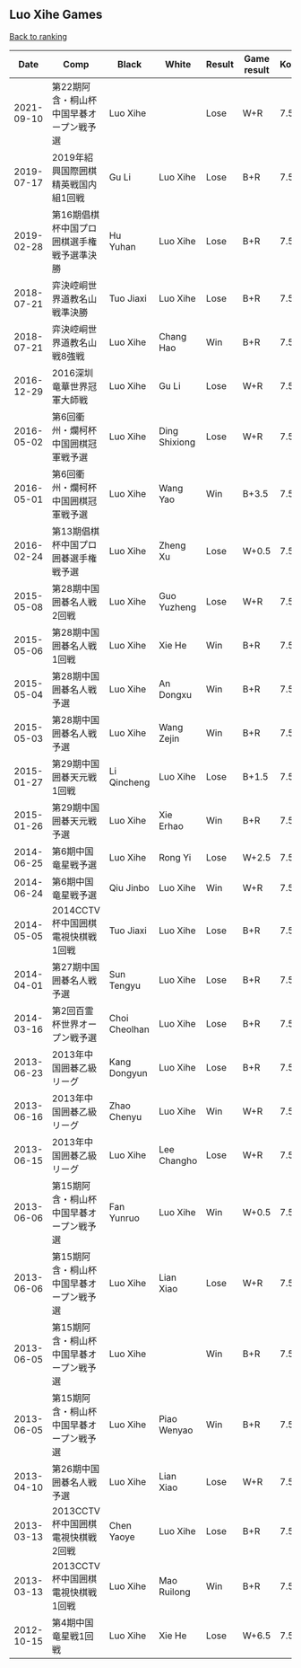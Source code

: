 ## Luo Xihe Games

[Back to ranking](../../index.md)




| **Date** | **Comp** | **Black** | **White** | **Result** | **Game result** | **Komi** | **Rating** | **Diff** | 
| --- | --- | --- | --- | --- | --- | --- | --- | --- |
| 2021-09-10 | 第22期阿含・桐山杯中国早碁オープン戦予選 | Luo Xihe |  | Lose | W+R | 7.5 | 3504.0 | 457.0 | 
| 2019-07-17 | 2019年紹興国際囲棋精英戦国内組1回戦 | Gu Li | Luo Xihe | Lose | B+R | 7.5 | 3047.0 | -129.0 | 
| 2019-02-28 | 第16期倡棋杯中国プロ囲棋選手権戦予選準決勝 | Hu Yuhan | Luo Xihe | Lose | B+R | 7.5 | 3176.0 | -244.0 | 
| 2018-07-21 | 弈決崆峒世界道教名山戦準決勝 | Tuo Jiaxi | Luo Xihe | Lose | B+R | 7.5 | 3420.0 | 0.0 | 
| 2018-07-21 | 弈決崆峒世界道教名山戦8強戦 | Luo Xihe | Chang Hao | Win | B+R | 7.5 | 3420.0 | 290.0 | 
| 2016-12-29 | 2016深圳竜華世界冠軍大師戦 | Luo Xihe | Gu Li | Lose | W+R | 7.5 | 3130.0 | -266.0 | 
| 2016-05-02 | 第6回衢州・爛柯杯中国囲棋冠軍戦予選 | Luo Xihe | Ding Shixiong | Lose | W+R | 7.5 | 3396.0 | -211.0 | 
| 2016-05-01 | 第6回衢州・爛柯杯中国囲棋冠軍戦予選 | Luo Xihe | Wang Yao | Win | B+3.5 | 7.5 | 3607.0 | 23.0 | 
| 2016-02-24 | 第13期倡棋杯中国プロ囲碁選手権戦予選 | Luo Xihe | Zheng Xu | Lose | W+0.5 | 7.5 | 3584.0 | 101.0 | 
| 2015-05-08 | 第28期中国囲碁名人戦2回戦 | Luo Xihe | Guo Yuzheng | Lose | W+R | 7.5 | 3483.0 | -43.0 | 
| 2015-05-06 | 第28期中国囲碁名人戦1回戦 | Luo Xihe | Xie He | Win | B+R | 7.5 | 3526.0 | 76.0 | 
| 2015-05-04 | 第28期中国囲碁名人戦予選 | Luo Xihe | An Dongxu | Win | B+R | 7.5 | 3450.0 | 73.0 | 
| 2015-05-03 | 第28期中国囲碁名人戦予選 | Luo Xihe | Wang Zejin | Win | B+R | 7.5 | 3377.0 | 198.0 | 
| 2015-01-27 | 第29期中国囲碁天元戦1回戦 | Li Qincheng | Luo Xihe | Lose | B+1.5 | 7.5 | 3179.0 | -33.0 | 
| 2015-01-26 | 第29期中国囲碁天元戦予選 | Luo Xihe | Xie Erhao | Win | B+R | 7.5 | 3212.0 | 196.0 | 
| 2014-06-25 | 第6期中国竜星戦予選 | Luo Xihe | Rong Yi | Lose | W+2.5 | 7.5 | 3016.0 | -121.0 | 
| 2014-06-24 | 第6期中国竜星戦予選 | Qiu Jinbo | Luo Xihe | Win | W+R | 7.5 | 3137.0 | -329.0 | 
| 2014-05-05 | 2014CCTV杯中国囲棋電視快棋戦1回戦 | Tuo Jiaxi | Luo Xihe | Lose | B+R | 7.5 | 3466.0 | -23.0 | 
| 2014-04-01 | 第27期中国囲碁名人戦予選 | Sun Tengyu | Luo Xihe | Lose | B+R | 7.5 | 3489.0 | -21.0 | 
| 2014-03-16 | 第2回百霊杯世界オープン戦予選 | Choi Cheolhan | Luo Xihe | Lose | B+R | 7.5 | 3510.0 | -34.0 | 
| 2013-06-23 | 2013年中国囲碁乙級リーグ | Kang Dongyun | Luo Xihe | Lose | B+R | 7.5 | 3544.0 | 36.0 | 
| 2013-06-16 | 2013年中国囲碁乙級リーグ | Zhao Chenyu | Luo Xihe | Win | W+R | 7.5 | 3508.0 | 87.0 | 
| 2013-06-15 | 2013年中国囲碁乙級リーグ | Luo Xihe | Lee Changho | Lose | W+R | 7.5 | 3421.0 | 14.0 | 
| 2013-06-06 | 第15期阿含・桐山杯中国早碁オープン戦予選 | Fan Yunruo | Luo Xihe | Win | W+0.5 | 7.5 | 3407.0 | 0.0 | 
| 2013-06-06 | 第15期阿含・桐山杯中国早碁オープン戦予選 | Luo Xihe | Lian Xiao | Lose | W+R | 7.5 | 3407.0 | 38.0 | 
| 2013-06-05 | 第15期阿含・桐山杯中国早碁オープン戦予選 | Luo Xihe |  | Win | B+R | 7.5 | 3369.0 | 0.0 | 
| 2013-06-05 | 第15期阿含・桐山杯中国早碁オープン戦予選 | Luo Xihe | Piao Wenyao | Win | B+R | 7.5 | 3369.0 | -115.0 | 
| 2013-04-10 | 第26期中国囲碁名人戦予選 | Luo Xihe | Lian Xiao | Lose | W+R | 7.5 | 3484.0 | 18.0 | 
| 2013-03-13 | 2013CCTV杯中国囲棋電視快棋戦2回戦 | Chen Yaoye | Luo Xihe | Lose | B+R | 7.5 | 3466.0 | 0.0 | 
| 2013-03-13 | 2013CCTV杯中国囲棋電視快棋戦1回戦 | Luo Xihe | Mao Ruilong | Win | B+R | 7.5 | 3466.0 | 46.0 | 
| 2012-10-15 | 第4期中国竜星戦1回戦 | Luo Xihe | Xie He | Lose | W+6.5 | 7.5 | 3420.0 | missing |




